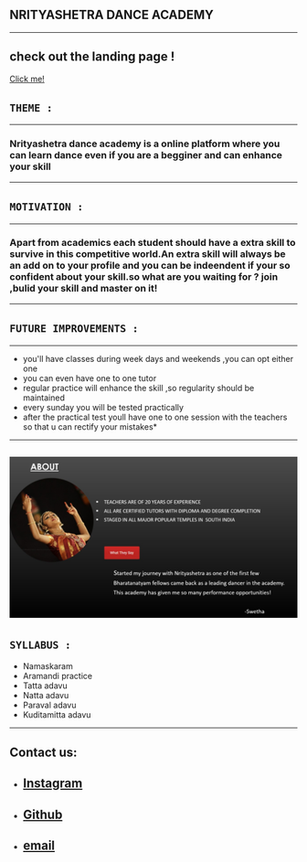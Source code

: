 ## **NRITYASHETRA DANCE ACADEMY**
---
check out the landing page !
---
[Click me!](https://raw.githubusercontent.com/moulika183/Cognizance/master/task3/TASK%203%20moulika%20sai.png)
## **`THEME :`**
---
### Nrityashetra dance academy is a online platform where you can learn dance even if you are a begginer and can enhance your skill
---
## **`MOTIVATION :`**
---
### Apart from academics each student should have a extra skill to survive in this competitive world.An extra skill will always be an add on to your profile and you can be indeendent if your so confident about your skill.so what are you waiting for ? join ,bulid your skill and master on it!
---
## **`FUTURE IMPROVEMENTS :`**
---
- you'll have classes during week days and weekends ,you can opt either one
- you can even have one to one tutor
- regular practice will enhance the skill ,so regularity should be maintained
- every sunday you will be tested practically
- after the practical test youll have one to one session with the teachers so that u can rectify your mistakes*
---
![alt text](https://raw.githubusercontent.com/moulika183/Cognizance/master/task3/landing%20page.jpg)
---
## **`SYLLABUS :`**
- Namaskaram
- Aramandi practice
- Tatta adavu
- Natta adavu
- Paraval adavu
- Kuditamitta adavu
---
## Contact us:
- ## [Instagram](https://www.google.com/url?sa=t&source=web&rct=j&url=https://www.instagram.com/moulika_sai_/&ved=2ahUKEwiKk7qF66f2AhWoTWwGHZE5Ad0Qjjh6BAgGEAE&usg=AOvVaw342VTMXEpSboeed4CmL_xy)
- ## [Github](https://github.com/moulika183/Cognizance.git)
- ## [email](mouliksai183@gmail.com)



